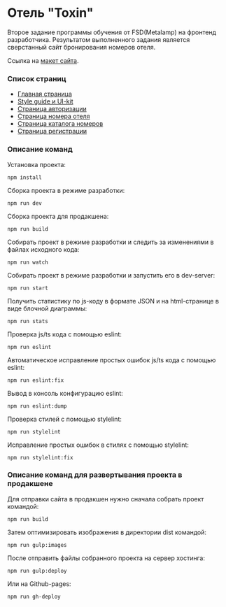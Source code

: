 # Отель "Toxin"

Второе задание программы обучения от FSD(Metalamp) на фронтенд разработчика. Результатом выполненного задания является сверстанный сайт бронирования номеров отеля.

Ссылка на [макет сайта](https://www.figma.com/file/MumYcKVk9RkKZEG6dR5E3A/).

### Список страниц
- [Главная страница](https://inontran.github.io/hotel-toxin/)
- [Style guide и UI-kit](https://inontran.github.io/hotel-toxin/guide.html)
- [Страница авторизации](https://inontran.github.io/hotel-toxin/login.html)
- [Страница номера отеля](https://inontran.github.io/hotel-toxin/product.html)
- [Страница каталога номеров](https://inontran.github.io/hotel-toxin/products.html)
- [Страница регистрации](https://inontran.github.io/hotel-toxin/register.html)

### Описание команд
Установка проекта:
```
npm install
```

Сборка проекта в режиме разработки:
```
npm run dev
```

Сборка проекта для продакшена:
```
npm run build
```

Собирать проект в режиме разработки и следить за изменениями в файлах исходного кода:
```
npm run watch
```

Собирать проект в режиме разработки и запустить его в dev-server:
```
npm run start
```

Получить статистику по js-коду в формате JSON и на html-странице в виде блочной диаграммы:
```
npm run stats
```

Проверка js/ts кода с помощью eslint:
```
npm run eslint
```

Автоматическое исправление простых ошибок js/ts кода с помощью eslint:
```
npm run eslint:fix
```

Вывод в консоль конфигурацию eslint:
```
npm run eslint:dump
```

Проверка стилей с помощью stylelint:
```
npm run stylelint
```

Исправление простых ошибок в стилях с помощью stylelint:
```
npm run stylelint:fix
```

### Описание команд для развертывания проекта в продакшене
Для отправки сайта в продакшен нужно сначала собрать проект командой:
```
npm run build
```

Затем оптимизировать изображения в директории dist командой:
```
npm run gulp:images
```

После отправить файлы собранного проекта на сервер хостинга:
```
npm run gulp:deploy
```

Или на Github-pages:
```
npm run gh-deploy
```